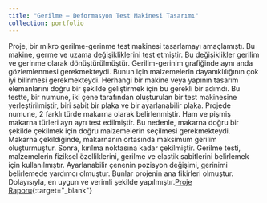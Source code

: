 ```yaml
---
title: "Gerilme – Deformasyon Test Makinesi Tasarımı"
collection: portfolio
---
```


Proje, bir mikro gerilme-gerinme test makinesi tasarlamayı amaçlamıştı. Bu makine, germe ve uzama değişikliklerini test etmiştir. Bu değişiklikler gerilim ve gerinme olarak dönüştürülmüştür. Gerilim-gerinim grafiğinde aynı anda gözlemlenmesi gerekmekteydi. Bunun için malzemelerin dayanıklılığının çok iyi bilinmesi gerekmekteydi. Herhangi bir makine veya yapının tasarım elemanlarını doğru bir şekilde geliştirmek için bu gerekli bir adımdı. Bu testte, bir numune, iki çene tarafından oluşturulan bir test makinesine yerleştirilmiştir, biri sabit bir plaka ve bir ayarlanabilir plaka. Projede numune, 2 farklı türde makarna olarak belirlenmiştir. Ham ve pişmiş makarna türleri ayrı ayrı test edilmiştir. Bu nedenle, makarna doğru bir şekilde çekilmek için doğru malzemelerin seçilmesi gerekmekteydi. Makarna çekildiğinde, makarnanın ortasında maksimum gerilim oluşturmuştur. Sonra, kırılma noktasına kadar çekilmiştir. Gerilme testi, malzemelerin fiziksel özelliklerini, gerilme ve elastik sabitlerini belirlemek için kullanılmıştır. Ayarlanabilir çenenin pozisyon değişimi, gerinimi belirlemede yardımcı olmuştur. Bunlar projenin ana fikirleri olmuştur. Dolayısıyla, en uygun ve verimli şekilde yapılmıştır.[Proje Raporu](/files/Strength_Proje_Raporu.pdf){:target="_blank"}
